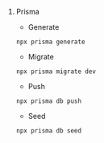 1. Prisma

    - Generate

    ```shell
    npx prisma generate
    ```

    - Migrate

    ```shell
    npx prisma migrate dev
    ```

    - Push

    ```shell
    npx prisma db push
    ```

    - Seed

    ```shell
    npx prisma db seed
    ```
